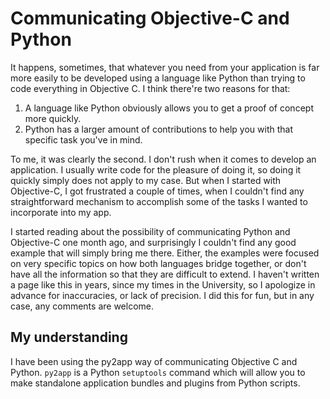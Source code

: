 Communicating Objective-C and Python
====================================
It happens, sometimes, that whatever you need from your application is far more easily to be developed using a language like Python than trying to code everything in Objective C. I think there're two reasons for that:

1. A language like Python obviously allows you to get a proof of concept more quickly.
2. Python has a larger amount of contributions to help you with that specific task you've in mind.

To me, it was clearly the second. I don't rush when it comes to develop an application. I usually write code for the pleasure of doing it, so doing it quickly simply does not apply to my case. But when I started with Objective-C, I got frustrated a couple of times, when I couldn't find any straightforward mechanism to accomplish some of the tasks I wanted to incorporate into my app.

I started reading about the possibility of communicating Python and Objective-C one month ago, and surprisingly I couldn't find any good example that will simply bring me there. Either, the examples were focused on very specific topics on how both languages bridge together, or don't have all the information so that they are difficult to extend. I haven't written a page like this in years, since my times in the University, so I apologize in advance for inaccuracies, or lack of precision. I did this for fun, but in any case, any comments are welcome.

My understanding
----------------
I have been using the py2app way of communicating Objective C and Python. ``py2app`` is a Python ``setuptools`` command which will allow you to make standalone application bundles and plugins from Python scripts.